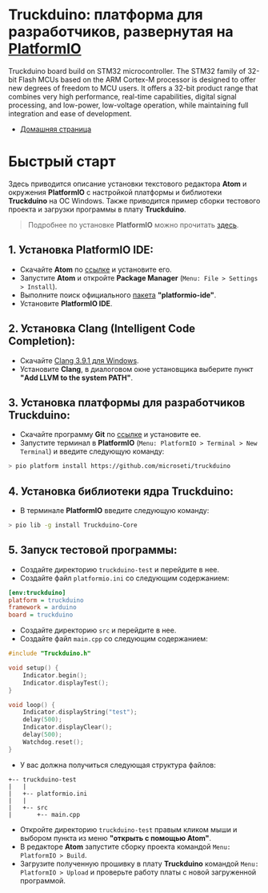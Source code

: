# Truckduino: платформа для разработчиков, развернутая на [PlatformIO](http://platformio.org)

Truckduino board build on STM32 microcontroller. The STM32 family of 32-bit Flash MCUs based on the ARM Cortex-M processor is designed to offer new degrees of freedom to MCU users. It offers a 32-bit product range that combines very high performance, real-time capabilities, digital signal processing, and low-power, low-voltage operation, while maintaining full integration and ease of development.

* [Домашняя страница](http://truckduino.ru)

# Быстрый старт
Здесь приводится описание установки текстового редактора **Atom** и окружения **PlatformIO** с настройкой платформы и библиотеки **Truckduino** на ОС Windows. Также приводится пример сборки тестового проекта и загрузки программы в плату **Truckduino**.
> Подробнее по установке **PlatformIO** можно прочитать [здесь](https://docs.platformio.org/en/stable/ide/atom.html).
## 1. Установка PlatformIO IDE:
* Скачайте **Atom** по [ссылке](https://atom.io/) и установите его.
* Запустите **Atom** и откройте **Package Manager** (`Menu: File > Settings > Install`).
* Выполните поиск официального [пакета](https://atom.io/packages/platformio-ide) **"platformio-ide"**.
* Установите **PlatformIO IDE**.
## 2. Установка Clang (Intelligent Code Completion):
* Скачайте [Clang 3.9.1 для Windows](http://llvm.org/releases/download.html).
* Установите **Clang**, в диалоговом окне установщика выберите пункт **"Add LLVM to the system PATH"**.
## 3. Установка платформы для разработчиков Truckduino:
* Скачайте программу **Git** по [ссылке](https://git-scm.com/download/win) и установите ее.
* Запустите терминал в **PlatformIO** (`Menu: PlatformIO > Terminal > New Terminal`) и введите следующую команду:
```bash
> pio platform install https://github.com/microseti/truckduino
```
## 4. Установка библиотеки ядра Truckduino:
* В терминале **PlatformIO** введите следующую команду:
```bash
> pio lib -g install Truckduino-Core
```
## 5. Запуск тестовой программы:
* Создайте директорию `truckduino-test` и перейдите в нее.
* Создайте файл `platformio.ini` со следующим содержанием:
```ini
[env:truckduino]
platform = truckduino
framework = arduino
board = truckduino
```
* Создайте директорию `src` и перейдите в нее.
* Создайте файл `main.cpp` со следующим содержанием:
```cpp
#include "Truckduino.h"

void setup() {
    Indicator.begin();
    Indicator.displayTest();
}

void loop() {
    Indicator.displayString("test");
    delay(500);
    Indicator.displayClear();
    delay(500);
    Watchdog.reset();
}
```
* У вас должна получиться следующая структура файлов:
```
+-- truckduino-test
|   |
|   +-- platformio.ini
|   |
|   +-- src
|       +-- main.cpp
```
* Откройте директорию `truckduino-test` правым кликом мыши и выбором пункта из меню **"открыть с помощью Atom"**.
* В редакторе **Atom** запустите сборку проекта командой `Menu: PlatformIO > Build`.
* Загрузите полученную прошивку в плату **Truckduino** командой `Menu: PlatformIO > Upload` и проверьте работу платы с новой загруженной программой.


